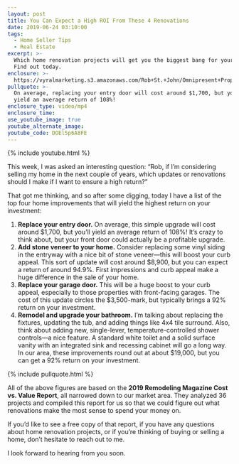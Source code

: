 ```yaml
---
layout: post
title: You Can Expect a High ROI From These 4 Renovations
date: 2019-06-24 03:10:00
tags:
  - Home Seller Tips
  - Real Estate
excerpt: >-
  Which home renovation projects will get you the biggest bang for your buck?
  Find out today.
enclosure: >-
  https://vyralmarketing.s3.amazonaws.com/Rob+St.+John/Omnipresent+Property+Group-+You+Can+Expect+a+High+ROI+From+These+4+Renovations.mp4
pullquote: >-
  On average, replacing your entry door will cost around $1,700, but you’ll
  yield an average return of 108%!
enclosure_type: video/mp4
enclosure_time:
use_youtube_image: true
youtube_alternate_image:
youtube_code: DOEl5p6A8FE
---
```


{% include youtube.html %}

This week, I was asked an interesting question: “Rob, if I’m considering selling my home in the next couple of years, which updates or renovations should I make if I want to ensure a high return?”

That got me thinking, and so after some digging, today I have a list of the top four home improvements that will yield the highest return on your investment:

1. **Replace your entry door.** On average, this simple upgrade will cost around $1,700, but you’ll yield an average return of 108%\! It’s crazy to think about, but your front door could actually be a profitable upgrade.
2. **Add stone veneer to your home.** Consider replacing some vinyl siding in the entryway with a nice bit of stone veneer—this will boost your curb appeal. This sort of update will cost around $8,900, but you can expect a return of around 94.9%. First impressions and curb appeal make a huge difference in the sale of your home.
3. **Replace your garage door.** This will be a huge boost to your curb appeal, especially to those properties with front-facing garages. The cost of this update circles the $3,500-mark, but typically brings a 92% return on your investment.
4. **Remodel and upgrade your bathroom.** I’m talking about replacing the fixtures, updating the tub, and adding things like 4x4 tile surround. Also, think about adding new, single-lever, temperature-controlled shower controls—a nice feature. A standard white toilet and a solid surface vanity with an integrated sink and recessing cabinet will go a long way. In our area, these improvements round out at about $19,000, but you can get a 92% return on your investment.

{% include pullquote.html %}

All of the above figures are based on the **2019 Remodeling Magazine Cost vs. Value Report**, all narrowed down to our market area. They analyzed 36 projects and compiled this report for us so that we could figure out what renovations make the most sense to spend your money on.&nbsp;

If you’d like to see a free copy of that report, if you have any questions about home renovation projects, or if you’re thinking of buying or selling a home, don’t hesitate to reach out to me.

I look forward to hearing from you soon.